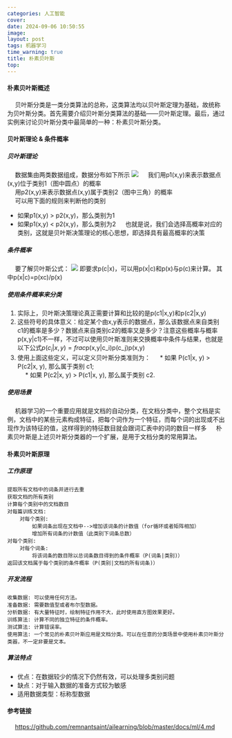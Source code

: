 ```yaml
---
categories: 人工智能
cover: 
date: 2024-09-06 10:50:55
image: 
layout: post
tags: 机器学习
time_warning: true
title: 朴素贝叶斯
top: 
---
```


#### 朴素贝叶斯概述

&emsp; 贝叶斯分类是一类分类算法的总称，这类算法均以贝叶斯定理为基础，故统称为贝叶斯分类。首先需要介绍贝叶斯分类算法的基础——贝叶斯定理。最后，通过实例来讨论贝叶斯分类中最简单的一种：朴素贝叶斯分类。

#### 贝叶斯理论 & 条件概率

##### 贝叶斯理论

&emsp; 数据集由两类数据组成，数据分布如下所示
![](https://cdn.jsdelivr.net/gh/remnantsaint/hexoImage@main/20240906113001.png)
&emsp; 我们用p1(x,y)来表示数据点(x,y)位于类别1（图中圆点）的概率     
&emsp; 用p2(x,y)来表示数据点(x,y)属于类别2（图中三角）的概率   
&emsp; 可以用下面的规则来判断他的类别

* 如果p1(x,y) > p2(x,y)，那么类别为1
* 如果p1(x,y) < p2(x,y)，那么类别为2
  &emsp; 也就是说，我们会选择高概率对应的类别，这就是贝叶斯决策理论的核心思想，即选择具有最高概率的决策

##### 条件概率

&emsp; 要了解贝叶斯公式：
![](https://cdn.jsdelivr.net/gh/remnantsaint/hexoImage@main/20240906163600.png)
即要求p(c|x)，可以用p(x|c)和p(x)与p(c)来计算。
其中p(x|c)=p(xc)/p(x)

##### 使用条件概率来分类

1. 实际上，贝叶斯决策理论真正需要计算和比较的是p(c1|x,y)和p(c2|x,y)
2. 这些符号的具体意义：给定某个由x,y表示的数据点，那么该数据点来自类别c1的概率是多少？数据点来自类别c2的概率又是多少？注意这些概率与概率p(x,y|c1)不一样，不过可以使用贝叶斯准则来交换概率中条件与结果，也就是以下公式$p(c_i|x,y)=frac{\text{p(x,y|c_i)p(c_j)}}{\text{p(x,y)}}$
3. 使用上面这些定义，可以定义贝叶斯分类准则为：
   &emsp; * 如果 P(c1|x, y) > P(c2|x, y), 那么属于类别 c1;  
   &emsp; * 如果 P(c2|x, y) > P(c1|x, y), 那么属于类别 c2.

##### 使用场景

&emsp; 机器学习的一个重要应用就是文档的自动分类，在文档分类中，整个文档是实例，文档中的某些元素构成特征，把每个词作为一个特征，而每个词的出现或不出现作为该特征的值，这样得到的特征数目就会跟词汇表中的词的数目一样多
&emsp; 朴素贝叶斯是上述贝叶斯分类器的一个扩展，是用于文档分类的常用算法。

#### 朴素贝叶斯原理

##### 工作原理

```
提取所有文档中的词条并进行去重
获取文档的所有类别
计算每个类别中的文档数目
对每篇训练文档: 
    对每个类别: 
        如果词条出现在文档中-->增加该词条的计数值（for循环或者矩阵相加）
        增加所有词条的计数值（此类别下词条总数）
对每个类别: 
    对每个词条: 
        将该词条的数目除以总词条数目得到的条件概率（P(词条|类别)）
返回该文档属于每个类别的条件概率（P(类别|文档的所有词条)）
```

##### 开发流程

```
收集数据: 可以使用任何方法。
准备数据: 需要数值型或者布尔型数据。
分析数据: 有大量特征时，绘制特征作用不大，此时使用直方图效果更好。
训练算法: 计算不同的独立特征的条件概率。
测试算法: 计算错误率。
使用算法: 一个常见的朴素贝叶斯应用是文档分类。可以在任意的分类场景中使用朴素贝叶斯分类器，不一定非要是文本。
```

##### 算法特点

* 优点：在数据较少的情况下仍然有效，可以处理多类别问题
* 缺点：对于输入数据的准备方式较为敏感
* 适用数据类型：标称型数据



#### 参考链接   
&emsp; <https://github.com/remnantsaint/ailearning/blob/master/docs/ml/4.md>